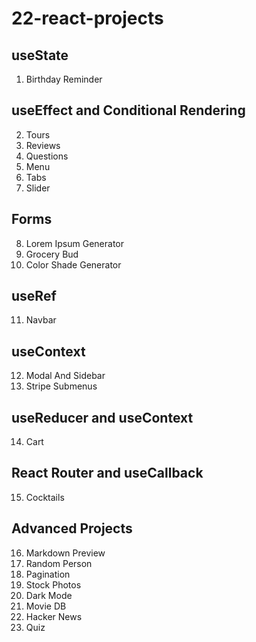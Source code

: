 # 22-react-projects

## useState

1. Birthday Reminder

## useEffect and Conditional Rendering

2. Tours
3. Reviews
4. Questions
5. Menu
6. Tabs
7. Slider

## Forms

8. Lorem Ipsum Generator
9. Grocery Bud
10. Color Shade Generator

## useRef

11. Navbar

## useContext

12. Modal And Sidebar
13. Stripe Submenus

## useReducer and useContext

14. Cart

## React Router and useCallback

15. Cocktails

## Advanced Projects 

16. Markdown Preview
17. Random Person
18. Pagination
19. Stock Photos
20. Dark Mode
21. Movie DB
22. Hacker News
23. Quiz
